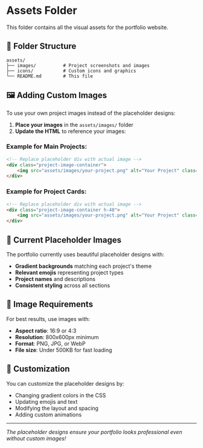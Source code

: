 # Assets Folder

This folder contains all the visual assets for the portfolio website.

## 📁 Folder Structure

```
assets/
├── images/          # Project screenshots and images
├── icons/           # Custom icons and graphics
└── README.md        # This file
```

## 🖼️ Adding Custom Images

To use your own project images instead of the placeholder designs:

1. **Place your images** in the `assets/images/` folder
2. **Update the HTML** to reference your images:

### Example for Main Projects:
```html
<!-- Replace placeholder div with actual image -->
<div class="project-image-container">
    <img src="assets/images/your-project.png" alt="Your Project" class="project-image">
</div>
```

### Example for Project Cards:
```html
<!-- Replace placeholder div with actual image -->
<div class="project-image-container h-48">
    <img src="assets/images/your-project.png" alt="Your Project" class="project-image">
</div>
```

## 🎨 Current Placeholder Images

The portfolio currently uses beautiful placeholder designs with:
- **Gradient backgrounds** matching each project's theme
- **Relevant emojis** representing project types
- **Project names** and descriptions
- **Consistent styling** across all sections

## 📱 Image Requirements

For best results, use images with:
- **Aspect ratio**: 16:9 or 4:3
- **Resolution**: 800x600px minimum
- **Format**: PNG, JPG, or WebP
- **File size**: Under 500KB for fast loading

## 🔧 Customization

You can customize the placeholder designs by:
- Changing gradient colors in the CSS
- Updating emojis and text
- Modifying the layout and spacing
- Adding custom animations

---

*The placeholder designs ensure your portfolio looks professional even without custom images!*
